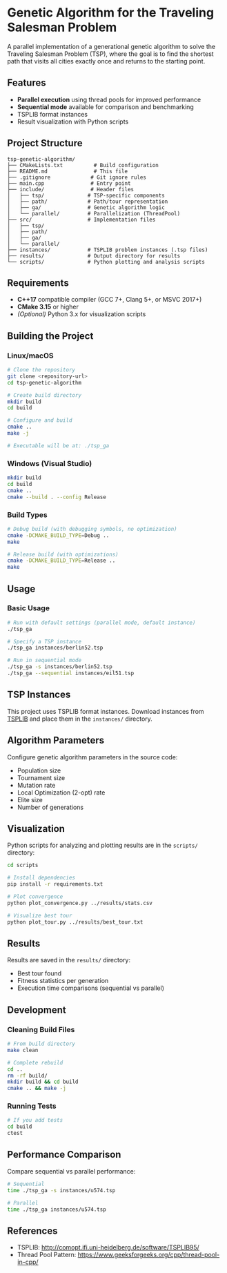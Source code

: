 # Genetic Algorithm for the Traveling Salesman Problem

A parallel implementation of a generational genetic algorithm to solve the Traveling Salesman Problem (TSP), where the goal is to find the shortest path that visits all cities exactly once and returns to the starting point.

## Features

- **Parallel execution** using thread pools for improved performance
- **Sequential mode** available for comparison and benchmarking
- TSPLIB format instances
- Result visualization with Python scripts

## Project Structure
```
tsp-genetic-algorithm/
├── CMakeLists.txt          # Build configuration
├── README.md               # This file
├── .gitignore             # Git ignore rules
├── main.cpp               # Entry point
├── include/               # Header files
│   ├── tsp/              # TSP-specific components
│   ├── path/             # Path/tour representation
│   ├── ga/               # Genetic algorithm logic
│   └── parallel/         # Parallelization (ThreadPool)
├── src/                  # Implementation files
│   ├── tsp/
│   ├── path/
│   ├── ga/
│   └── parallel/
├── instances/            # TSPLIB problem instances (.tsp files)
├── results/              # Output directory for results
└── scripts/              # Python plotting and analysis scripts
```

## Requirements

- **C++17** compatible compiler (GCC 7+, Clang 5+, or MSVC 2017+)
- **CMake 3.15** or higher
- *(Optional)* Python 3.x for visualization scripts

## Building the Project

### Linux/macOS
```bash
# Clone the repository
git clone <repository-url>
cd tsp-genetic-algorithm

# Create build directory
mkdir build
cd build

# Configure and build
cmake ..
make -j

# Executable will be at: ./tsp_ga
```

### Windows (Visual Studio)
```bash
mkdir build
cd build
cmake ..
cmake --build . --config Release
```

### Build Types
```bash
# Debug build (with debugging symbols, no optimization)
cmake -DCMAKE_BUILD_TYPE=Debug ..
make

# Release build (with optimizations)
cmake -DCMAKE_BUILD_TYPE=Release ..
make
```

## Usage

### Basic Usage
```bash
# Run with default settings (parallel mode, default instance)
./tsp_ga

# Specify a TSP instance
./tsp_ga instances/berlin52.tsp

# Run in sequential mode
./tsp_ga -s instances/berlin52.tsp
./tsp_ga --sequential instances/eil51.tsp
```

## TSP Instances

This project uses TSPLIB format instances. Download instances from [TSPLIB](http://comopt.ifi.uni-heidelberg.de/software/TSPLIB95/) and place them in the `instances/` directory.

## Algorithm Parameters

Configure genetic algorithm parameters in the source code:
- Population size
- Tournament size
- Mutation rate
- Local Optimization (2-opt) rate
- Elite size
- Number of generations

## Visualization

Python scripts for analyzing and plotting results are in the `scripts/` directory:
```bash
cd scripts

# Install dependencies
pip install -r requirements.txt

# Plot convergence
python plot_convergence.py ../results/stats.csv

# Visualize best tour
python plot_tour.py ../results/best_tour.txt
```

## Results

Results are saved in the `results/` directory:
- Best tour found
- Fitness statistics per generation
- Execution time comparisons (sequential vs parallel)

## Development

### Cleaning Build Files
```bash
# From build directory
make clean

# Complete rebuild
cd ..
rm -rf build/
mkdir build && cd build
cmake .. && make -j
```

### Running Tests
```bash
# If you add tests
cd build
ctest
```

## Performance Comparison

Compare sequential vs parallel performance:
```bash
# Sequential
time ./tsp_ga -s instances/u574.tsp

# Parallel
time ./tsp_ga instances/u574.tsp
```

## References

- TSPLIB: http://comopt.ifi.uni-heidelberg.de/software/TSPLIB95/
- Thread Pool Pattern: https://www.geeksforgeeks.org/cpp/thread-pool-in-cpp/
